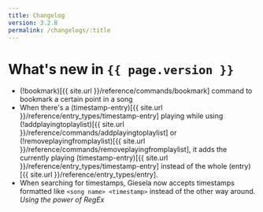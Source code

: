 ```yaml
---
title: Changelog
version: 3.2.8
permalink: /changelogs/:title
---
```


# What's new in `{{ page.version }}`
- (!bookmark)[{{ site.url }}/reference/commands/bookmark] command to bookmark a certain point in a song
- When there's a (timestamp-entry)[{{ site.url }}/reference/entry_types/timestamp-entry] playing while using (!addplayingtoplaylist)[{{ site.url }}/reference/commands/addplayingtoplaylist] or (!removeplayingfromplaylist)[{{ site.url }}/reference/commands/removeplayingfromplaylist], it adds the currently playing (timestamp-entry)[{{ site.url }}/reference/entry_types/timestamp-entry] instead of the whole (entry)[{{ site.url }}/reference/entry_types/entry].
- When searching for timestamps, Giesela now accepts timestamps formatted like `<song name> <timestamp>` instead of the other way around. *Using the power of RegEx*
